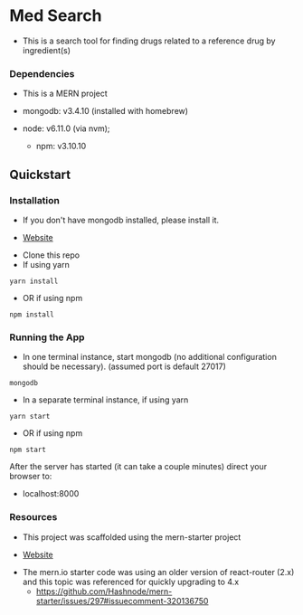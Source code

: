 # Med Search

* This is a search tool for finding drugs related to a reference drug by ingredient(s)

### Dependencies

* This is a MERN project

* mongodb: v3.4.10 (installed with homebrew)
* node: v6.11.0 (via nvm); 
  * npm: v3.10.10

## Quickstart

### Installation

* If you don't have mongodb installed, please install it. 
- [Website](https://www.mongodb.com/download-center?jmp=nav#community)

* Clone this repo
* If using yarn
```
yarn install
```

* OR if using npm
```
npm install
```

### Running the App

* In one terminal instance, start mongodb (no additional configuration should be necessary).
(assumed port is default 27017)
```
mongodb
```

* In a separate terminal instance, if using yarn
```
yarn start
```

* OR if using npm
```
npm start
```

After the server has started (it can take a couple minutes) direct your browser to:
* localhost:8000

### Resources

* This project was scaffolded using the mern-starter project
- [Website](http://mern.io)

* The mern.io starter code was using an older version of react-router (2.x) and this topic was referenced for quickly upgrading to 4.x
  * https://github.com/Hashnode/mern-starter/issues/297#issuecomment-320136750



